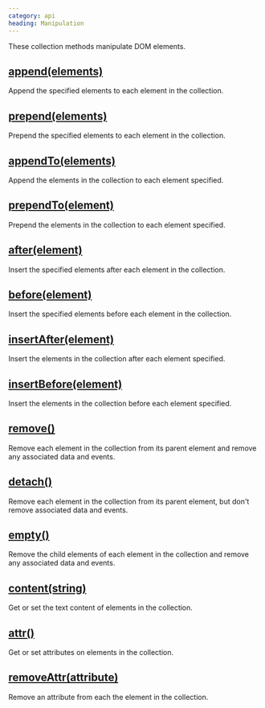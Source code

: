 ```yaml
--- 
category: api
heading: Manipulation
---
```


These collection methods manipulate DOM elements.


## [append(elements)](/api/append/)

Append the specified elements to each element in the collection.


## [prepend(elements)](/api/prepend/)

Prepend the specified elements to each element in the collection.


## [appendTo(elements)](/api/appendTo/)

Append the elements in the collection to each element specified.


## [prependTo(element)](/api/prependTo/)

Prepend the elements in the collection to each element specified.


## [after(element)](/api/after/)

Insert the specified elements after each element in the collection.


## [before(element)](/api/before/)

Insert the specified elements before each element in the collection.


## [insertAfter(element)](/api/insertAfter/)

Insert the elements in the collection after each element specified.


## [insertBefore(element)](/api/insertBefore/)

Insert the elements in the collection before each element specified.


## [remove()](/api/remove/)

Remove each element in the collection from its parent element and remove any associated data and events.


## [detach()](/api/detach/)

Remove each element in the collection from its parent element, but don't remove associated data and events.


## [empty()](/api/empty/)

Remove the child elements of each element in the collection and remove any associated data and events.


## [content(string)](/api/content/)

Get or set the text content of elements in the collection.


## [attr()](/api/attr/)

Get or set attributes on elements in the collection.


## [removeAttr(attribute)](/api/removeAttr/)

Remove an attribute from each the element in the collection.
